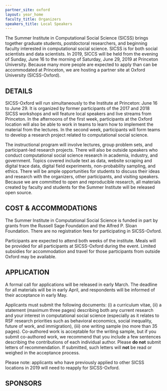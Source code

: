 ```yaml
---
partner_site: oxford
layout: year_home
faculty_title: Organizers
speakers_title: Local Speakers
---
```


The Summer Institute in Computational Social Science (SICSS) brings together graduate students, postdoctoral researchers, and beginning faculty interested in computational social science. SICSS is for both social scientists and data scientists.
In 2019, SICCS will be held from the evening of Sunday, June 16 to the morning of Saturday, June 29, 2019 at Princeton University. Because many more people are expected to apply than can be accommodated at Princeton, we are hosting a partner site at Oxford University (SICSS-Oxford). 
 
## DETAILS
SICSS-Oxford will run simultaneously to the Institute at Princeton: June 16 to June 29. It is organized by former participants of the 2017 and 2018 SICSS workshops and will feature local speakers and live streams from Princeton. In the afternoons of the first week, participants at the Oxford location will also be able to work in teams to learn how to implement the material from the lectures. In the second week, participants will form teams to develop a research project related to computational social science.


The instructional program will involve lectures, group problem sets, and participant-led research projects. There will also be outside speakers who conduct computational social science research in academia, industry, and government. Topics covered include text as data, website scraping and digital trace data, digital field experiments, non-probability sampling, and ethics. There will be ample opportunities for students to discuss their ideas and research with the organizers, other participants, and visiting speakers. Because we are committed to open and reproducible research, all materials created by faculty and students for the Summer Institute will be released open source.
 
## COST & ACCOMMODATIONS
The Summer Institute in Computational Social Science is funded in part by grants from the Russell Sage Foundation and the Alfred P. Sloan Foundation. There are no registration fees for participating in SICSS-Oxford.
 
Participants are expected to attend both weeks of the institute. Meals will be provided for all participants at SICSS-Oxford during the event. Limited subsidies for accommodation and travel for those participants from outside Oxford may be available. 

## APPLICATION
A formal call for applications will be released in early March. The deadline for all materials will be in early April, and respondents will be informed of their acceptance in early May.

Applicants must submit the following documents: (i) a curriculum vitae, (ii) a statement (maximum three pages) describing both any current research and your interest in computational social science (especially as it relates to RSF research priorities such as behavioral economics, social inequality, future of work, and immigration), (iii) one writing sample (no more than 35 pages). Co-authored work is acceptable for the writing sample, but if you submit co-authored work, we recommend that you include a few sentences describing the contributions of each individual author. Please **do not** submit letters of recommendation. If submitted, such letters will **not** be read or weighed in the acceptance process. 

Please note: applicants who have previously applied to other SICSS locations in 2019 will need to reapply for SICSS-Oxford.

## SPONSORS
